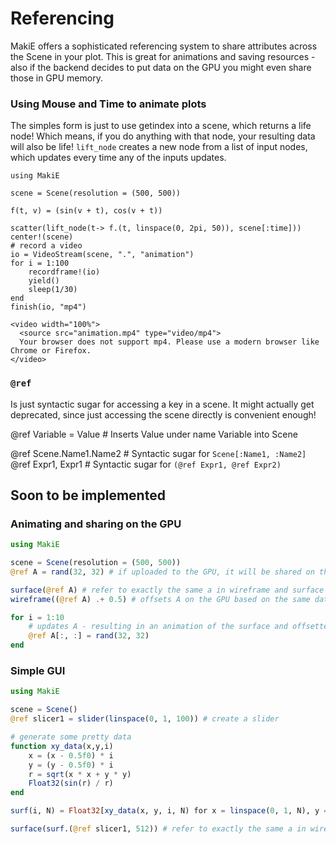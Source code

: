# Referencing

MakiE offers a sophisticated referencing system to share attributes across the Scene
in your plot. This is great for animations and saving resources - also if the backend
decides to put data on the GPU you might even share those in GPU memory.


### Using Mouse and Time to animate plots

The simples form is just to use getindex into a scene, which returns a life node!
Which means, if you do anything with that node, your resulting data will also be life!
`lift_node` creates a new node from a list of input nodes, which updates every time any 
of the inputs updates.

```@example
using MakiE

scene = Scene(resolution = (500, 500))

f(t, v) = (sin(v + t), cos(v + t))

scatter(lift_node(t-> f.(t, linspace(0, 2pi, 50)), scene[:time]))
center!(scene)
# record a video 
io = VideoStream(scene, ".", "animation")
for i = 1:100
    recordframe!(io)
    yield()
    sleep(1/30)
end
finish(io, "mp4")
```

```@raw html
<video width="100%">
  <source src="animation.mp4" type="video/mp4">
  Your browser does not support mp4. Please use a modern browser like Chrome or Firefox.
</video>
```


### `@ref`

Is just syntactic sugar for accessing a key in a scene.
It might actually get deprecated, since just accessing the scene directly is convenient enough!

@ref Variable = Value # Inserts Value under name Variable into Scene

@ref Scene.Name1.Name2 # Syntactic sugar for `Scene[:Name1, :Name2]`
@ref Expr1, Expr1 # Syntactic sugar for `(@ref Expr1, @ref Expr2)`


## Soon to be implemented


### Animating and sharing on the GPU

```Julia
using MakiE

scene = Scene(resolution = (500, 500))
@ref A = rand(32, 32) # if uploaded to the GPU, it will be shared on the GPU

surface(@ref A) # refer to exactly the same a in wireframe and surface plot
wireframe((@ref A) .+ 0.5) # offsets A on the GPU based on the same data

for i = 1:10
    # updates A - resulting in an animation of the surface and offsetted wireframe plot
    @ref A[:, :] = rand(32, 32)
end
```

### Simple GUI

```Julia
using MakiE

scene = Scene()
@ref slicer1 = slider(linspace(0, 1, 100)) # create a slider

# generate some pretty data
function xy_data(x,y,i)
    x = (x - 0.5f0) * i
    y = (y - 0.5f0) * i
    r = sqrt(x * x + y * y)
    Float32(sin(r) / r)
end

surf(i, N) = Float32[xy_data(x, y, i, N) for x = linspace(0, 1, N), y = linspace(0, 1, N)]

surface(surf.(@ref slicer1, 512)) # refer to exactly the same a in wireframe and surface plot

```

